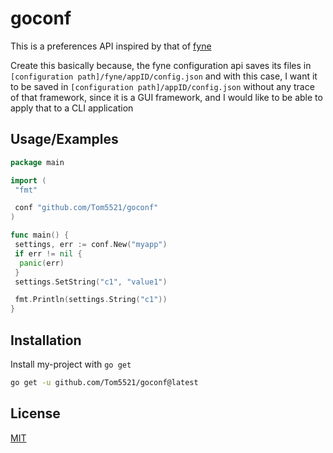 # goconf

This is a preferences API inspired by that of [fyne](https://docs.fyne.io/explore/preferences.html)

Create this basically because, the fyne configuration api saves its files in
`[configuration path]/fyne/appID/config.json`
and with this case, I want it to be saved in
`[configuration path]/appID/config.json` without any trace of that
framework, since it is a GUI framework, and I would like to be able to apply
that to a CLI application

## Usage/Examples

```go
package main

import (
 "fmt"

 conf "github.com/Tom5521/goconf"
)

func main() {
 settings, err := conf.New("myapp")
 if err != nil {
  panic(err)
 }
 settings.SetString("c1", "value1")

 fmt.Println(settings.String("c1"))
}
```

## Installation

Install my-project with `go get`

```bash
go get -u github.com/Tom5521/goconf@latest
```

## License

[MIT](https://choosealicense.com/licenses/mit/)
